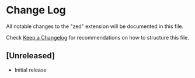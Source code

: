# Change Log

All notable changes to the "zed" extension will be documented in this file.

Check [Keep a Changelog](http://keepachangelog.com/) for recommendations on how to structure this file.

## [Unreleased]

- Initial release